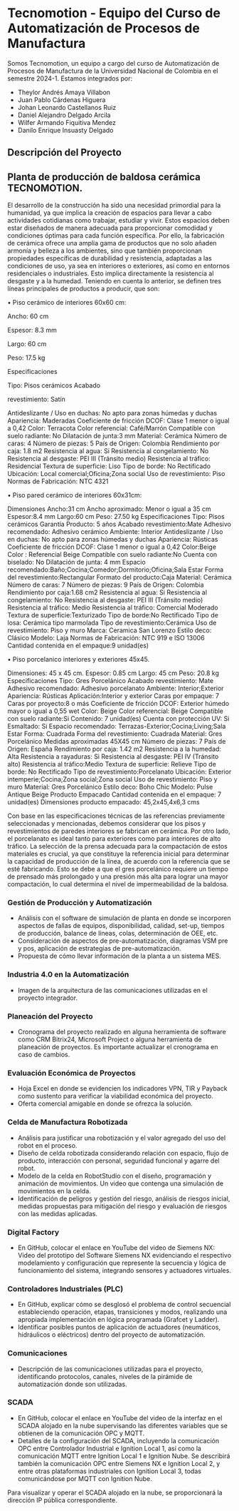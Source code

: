 # Tecnomotion - Equipo del Curso de Automatización de Procesos de Manufactura

Somos Tecnomotion, un equipo a cargo del curso de Automatización de Procesos de Manufactura de la Universidad Nacional de Colombia en el semestre 2024-1. Estamos integrados por:

- Theylor Andrés Amaya Villabon
- Juan Pablo Cárdenas Higuera
- Johan Leonardo Castellanos Ruiz
- Daniel Alejandro Delgado Arcila
- Wilfer Armando Fiquitiva Mendez
- Danilo Enrique Insuasty Delgado


## Descripción del Proyecto
## Planta de producción de baldosa cerámica TECNOMOTION.
El desarrollo de la construcción ha sido una necesidad primordial para la humanidad, ya que implica la creación de espacios para llevar a cabo actividades cotidianas como trabajar, estudiar y vivir. Estos espacios deben estar diseñados de manera adecuada para proporcionar comodidad y condiciones óptimas para cada función específica. Por ello, la fabricación de cerámica ofrece una amplia gama de productos que no solo añaden armonía y belleza a los ambientes, sino que también proporcionan propiedades específicas de durabilidad y resistencia, adaptadas a las condiciones de uso, ya sea en interiores o exteriores, así como en entornos residenciales o industriales. Esto implica directamente la resistencia al desgaste y a la humedad.
Teniendo en cuenta lo anterior, se definen tres líneas principales de productos a producir, que son:

•	Piso cerámico de interiores 60x60 cm:

Ancho: 60 cm 

Espesor: 8.3 mm

Largo: 60 cm

Peso: 17.5 kg

Especificaciones

Tipo: Pisos cerámicos
Acabado

revestimiento: Satín

Antideslizante / Uso en duchas: No apto para zonas húmedas y duchas
Apariencia: Maderadas
Coeficiente de fricción DCOF: Clase 1 menor o igual a 0,42
Color: Terracota
Color referencial: Café/Marrón
Compatible con suelo radiante: No
Dilatación de junta:3 mm
Material: Cerámica
Número de caras: 4
Número de piezas: 5
País de Origen: Colombia
Rendimiento por caja: 1.8 m2
Resistencia al agua: Si
Resistencia al congelamiento: No
Resistencia al desgaste: PEI III (Tránsito medio)
Resistencia al tráfico: Residencial
Textura de superficie: Liso
Tipo de borde: No Rectificado
Ubicación: Local comercial;Oficina;Zona social
Uso de revestimiento: Piso
Normas de Fabricación: NTC 4321


•	Piso pared cerámico de interiores 60x31cm:

Dimensiones
Ancho:31 cm
Ancho aproximado: Menor o igual a 35 cm
Espesor:8.4 mm
Largo:60 cm
Peso: 27.50 kg
Especificaciones
Tipo: Pisos cerámicos
Garantía Producto: 5 años
Acabado revestimiento:Mate
Adhesivo recomendado: Adhesivo cerámico
Ambiente: Interior
Antideslizante / Uso en duchas: No apto para zonas húmedas y duchas
Apariencia: Rústicas
Coeficiente de fricción DCOF: Clase 1 menor o igual a 0,42
Color:Beige
Color : Referencial Beige
Compatible con suelo radiante:No
Cuenta con biselado: No
Dilatación de junta: 4 mm
Espacio recomendado:Baño;Cocina;Comedor;Dormitorio;Oficina;Sala Estar
Forma del revestimiento:Rectangular
Formato del producto:Caja
Material: Cerámica
Número de caras: 7
Número de piezas: 9
País de Origen: Colombia
Rendimiento por caja:1.68 cm2
Resistencia al agua: Si
Resistencia al congelamiento: No 
Resistencia al desgaste: PEI III (Tránsito medio)
Resistencia al tráfico: Medio
Resistencia al tráfico: Comercial Moderado
Textura de superficie:Texturizado
Tipo de borde:No Rectificado
Tipo de losa: Cerámica tipo marmolada
Tipo de revestimiento:Cerámica
Uso de revestimiento: Piso y muro
Marca: Ceramica San Lorenzo
Estilo deco: Clásico
Modelo: Laja
Normas de Fabricación: NTC 919 e ISO 13006
Cantidad contenida en el empaque:9 unidad(es)


•	Piso porcelanico interiores y exteriores 45x45.

Dimensiones:
45 x 45 cm.
Espesor: 0.85 cm
Largo: 45 cm
Peso: 20.8 kg
Especificaciones
Tipo: Gres Porcelánico
Acabado revestimiento: Mate
Adhesivo recomendado: Adhesivo porcelanato
Ambiente: Interior;Exterior
Apariencia: Rústicas
Aplicación:Interior y exterior
Caras por empaque: 7
Caras por proyecto:8 o más
Coeficiente de fricción DCOF: Exterior húmedo mayor o igual a 0,55 wet
Color: Beige
Color referencial: Beige
Compatible con suelo radiante:Si
Contenido: 7 unidad(es)
Cuenta con protección UV: Si
Esmaltado: Si
Espacio recomendado: Terrazas-Exterior;Cocina;Living;Sala Estar
Forma: Cuadrada
Forma del revestimiento: Cuadrada
Material: Gres Porcelánico
Medidas aproximadas
45X45 cm
Número de piezas: 7
País de Origen: España
Rendimiento por caja: 1.42 m2
Resistencia a la humedad: Alta
Resistencia a rayaduras: Si
Resistencia al desgaste: PEI IV (Tránsito alto)
Resistencia al tráfico:Medio
Textura de superficie: Relieve
Tipo de borde: No Rectificado
Tipo de revestimiento:Porcelanato
Ubicación: Exterior intemperie;Cocina;Zona social;Zona social
Uso de revestimiento: Piso y muro
Material: Gres Porcelánico
Estilo deco: Boho Chic
Modelo: Pulse Antique Beige
Producto Empacado
Cantidad contenida en el empaque: 7 unidad(es)
Dimensiones producto empacado: 
45,2x45,4x6,3 cms

Con base en las especificaciones técnicas de las referencias previamente seleccionadas y mencionadas, debemos considerar que los pisos y revestimientos de paredes interiores se fabrican en cerámica. Por otro lado, el porcelanato es ideal tanto para exteriores como para interiores de alto tráfico. La selección de la prensa adecuada para la compactación de estos materiales es crucial, ya que constituye la referencia inicial para determinar la capacidad de producción de la línea, de acuerdo con la referencia que se esté fabricando. Esto se debe a que el gres porcelánico requiere un tiempo de prensado más prolongado y una presión más alta para lograr una mayor compactación, lo cual determina el nivel de impermeabilidad de la baldosa.



### Gestión de Producción y Automatización

- Análisis con el software de simulación de planta en donde se incorporen aspectos de fallas de equipos, disponibilidad, calidad, set-up, tiempos de producción, balance de líneas, colas, determinación de OEE, etc.
- Consideración de aspectos de pre-automatización, diagramas VSM pre y pos, aplicación de estrategias de pre-automatización.
- Propuesta de cómo llevar información de la planta a un sistema MES.

### Industria 4.0 en la Automatización

- Imagen de la arquitectura de las comunicaciones utilizadas en el proyecto integrador.

### Planeación del Proyecto

- Cronograma del proyecto realizado en alguna herramienta de software como CRM Bitrix24, Microsoft Project o alguna herramienta de planeación de proyectos. Es importante actualizar el cronograma en caso de cambios.

### Evaluación Económica de Proyectos

- Hoja Excel en donde se evidencien los indicadores VPN, TIR y Payback como sustento para verificar la viabilidad económica del proyecto.
- Oferta comercial amigable en donde se ofrezca la solución.

### Celda de Manufactura Robotizada

- Análisis para justificar una robotización y el valor agregado del uso del robot en el proceso.
- Diseño de celda robotizada considerando relación con espacio, flujo de producto, interacción con personal, seguridad funcional y agarre del robot.
- Modelo de la celda en RobotStudio con el diseño, programación y animación de movimientos. Un video que contenga una simulación de movimientos en la celda.
- Identificación de peligros y gestión del riesgo, análisis de riesgos inicial, medidas propuestas para mitigación del riesgo y evaluación de riesgos con las medidas aplicadas.

### Digital Factory

- En GitHub, colocar el enlace en YouTube del video de Siemens NX: Video del prototipo del Software Siemens NX evidenciando el respectivo modelamiento y configuración que represente la secuencia y lógica de funcionamiento del sistema, integrando sensores y actuadores virtuales.

### Controladores Industriales (PLC)

- En GitHub, explicar cómo se desglosó el problema de control secuencial estableciendo operación, etapas, transiciones y modos, realizando una apropiada implementación en lógica programada (Grafcet y Ladder).
- Identificar posibles puntos de aplicación de actuadores (neumáticos, hidráulicos o eléctricos) dentro del proyecto de automatización.

### Comunicaciones

- Descripción de las comunicaciones utilizadas para el proyecto, identificando protocolos, canales, niveles de la pirámide de automatización donde son utilizadas.

### SCADA

- En GitHub, colocar el enlace en YouTube del video de la interfaz en el SCADA alojado en la nube supervisando las diferentes variables que se obtienen de la comunicación OPC y MQTT.
- Detalles de la configuración del SCADA, incluyendo la comunicación OPC entre Controlador Industrial e Ignition Local 1, así como la comunicación MQTT entre Ignition Local 1 e Ignition Nube. Se describirá también la comunicación OPC entre Siemens NX e Ignition Local 2, y entre otras plataformas industriales con Ignition Local 3, todas comunicándose por MQTT con Ignition Nube.

Para visualizar y operar el SCADA alojado en la nube, se proporcionará la dirección IP pública correspondiente.
